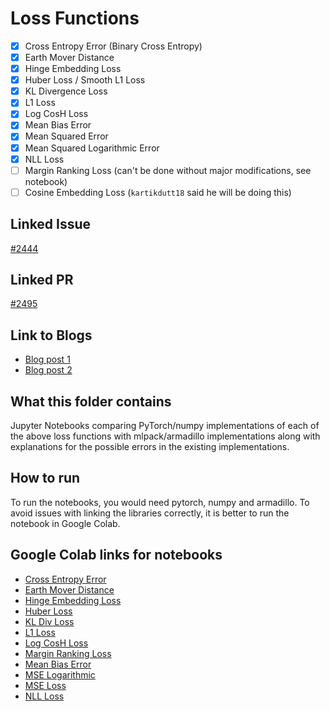 # Loss Functions

- [X] Cross Entropy Error (Binary Cross Entropy)
- [X] Earth Mover Distance
- [x] Hinge Embedding Loss
- [X] Huber Loss / Smooth L1 Loss
- [X] KL Divergence Loss
- [X] L1 Loss
- [X] Log CosH Loss
- [X] Mean Bias Error
- [X] Mean Squared Error
- [X] Mean Squared Logarithmic Error
- [X] NLL Loss
- [ ] Margin Ranking Loss (can't be done without major modifications, see notebook)
- [ ] Cosine Embedding Loss (```kartikdutt18``` said he will be doing this)

## Linked Issue

[#2444](https://github.com/mlpack/mlpack/issues/2444)

## Linked PR

[#2495](https://github.com/mlpack/mlpack/pull/2495)

## Link to Blogs

- [Blog post 1](https://iamshnoo.github.io/blog/week-2/)
- [Blog post 2](https://iamshnoo.github.io/blog/week-3/)

## What this folder contains

Jupyter Notebooks comparing PyTorch/numpy implementations of each of the above
loss functions with mlpack/armadillo implementations along with explanations for
the possible errors in the existing implementations.

## How to run

To run the notebooks, you would need pytorch,
numpy and armadillo. To avoid issues with linking the libraries correctly, it is
better to run the notebook in Google Colab.

## Google Colab links for notebooks

- [Cross Entropy Error](https://colab.research.google.com/drive/14PxGHVCzNLa9mN4VGluM2p0oQ9OCpCMt?usp=sharing)
- [Earth Mover Distance](https://colab.research.google.com/drive/1xClRmLvuMMcVx5bXatWHJMEgmwR1SRbC?usp=sharing)
- [Hinge Embedding Loss](https://colab.research.google.com/drive/1umN57r7_b9wua4_Tz4OArIQthxSnDBIh?usp=sharing)
- [Huber Loss](https://colab.research.google.com/drive/1GxrvluR1aniIlM6d-O0Fq4NubY7uSB3E?usp=sharing)
- [KL Div Loss](https://colab.research.google.com/drive/1_57-NMliSNG3xtS3VNy1pXDqHYsHTYHn?usp=sharing)
- [L1 Loss](https://colab.research.google.com/drive/1EqxCl8jTw7vuWm-0WI_64e64MR6PUzSP?usp=sharing)
- [Log CosH Loss](https://colab.research.google.com/drive/1EQhfFZdhYxkcfkScDqcn8lYsWA0EtfzF?usp=sharing)
- [Margin Ranking Loss](https://colab.research.google.com/drive/1V-g_NmKMuM2EAm79CDwwAXswca1WbE0u?usp=sharing)
- [Mean Bias Error](https://colab.research.google.com/drive/1x8dGBxFl-XtwgPs4EU0-1fnuvLFOp1Xy?usp=sharing)
- [MSE Logarithmic](https://colab.research.google.com/drive/1d9qMrAh8_WdtR7d7L8hpe7MZK4qY3Dmr?usp=sharing)
- [MSE Loss](https://colab.research.google.com/drive/1TBWtFQa1Vxxpd_8GYocTZLGAopGJlfMp?usp=sharing)
- [NLL Loss](https://colab.research.google.com/drive/1_wUfSHE_c4ZsS1dPc5Q4iMhxdXqy_36N?usp=sharing)
